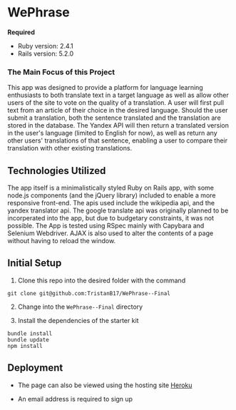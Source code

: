 # WePhrase

__Required__
* Ruby version: 2.4.1
* Rails version: 5.2.0

### The Main Focus of this Project

This app was designed to provide a platform for language learning enthusiasts to both translate text in a target language as well as allow other users of the site to vote on the quality of a translation. A user will first pull text from an article of their choice in the desired language. Should the user submit a translation, both the sentence translated and the translation are stored in the database. The Yandex API will then return a translated version in the user's language (limited to English for now), as well as return any other users' translations of that sentence, enabling a user to compare their translation with other existing translations. 


## Technologies Utilized

The app itself is a minimalistically styled Ruby on Rails app, with some node.js components (and the jQuery library) included to enable a more responsive front-end. The apis used include the wikipedia api, and the yandex translator api. The google translate api was originally planned to be incorperated into the app, but due to budgetary constraints, it was not possible. The App is tested using RSpec mainly with Capybara and Selenium Webdriver. AJAX is also used to alter the contents of a page without having to reload the window. 

## Initial Setup

1. Clone this repo into the desired folder with the command

  ```shell
  git clone git@github.com:TristanB17/WePhrase--Final
  ```
2. Change into the `WePhrase--Final` directory

3. Install the dependencies of the starter kit

  ```shell
  bundle install
  bundle update
  npm install
  ```


## Deployment

* The page can also be viewed using the hosting site [Heroku](https://wephrase.herokuapp.com/)

* An email address is required to sign up
